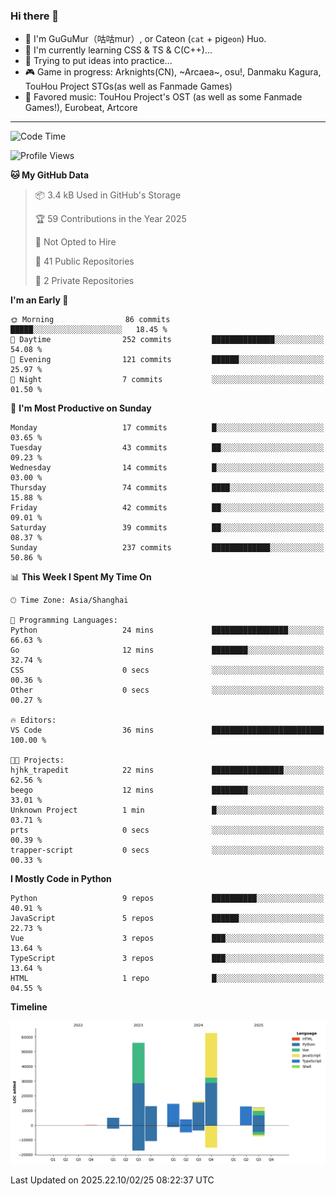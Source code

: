 ### Hi there 👋

- 🧐 I'm GuGuMur（咕咕mur）, or Cateon (`cat` + pig`eon`) Huo.
- 🌱 I'm currently learning CSS & TS & C(C++)...
- 🤔 Trying to put ideas into practice...
- 🎮 Game in progress: Arknights(CN), ~Arcaea~, osu!, Danmaku Kagura, TouHou Project STGs(as well as Fanmade Games)
- 🎵 Favored music: TouHou Project's OST (as well as some Fanmade Games!), Eurobeat, Artcore

----
<!--START_SECTION:waka-->
![Code Time](http://img.shields.io/badge/Code%20Time-83%20hrs%2010%20mins-blue)

![Profile Views](http://img.shields.io/badge/Profile%20Views-1-blue)

**🐱 My GitHub Data** 

> 📦 3.4 kB Used in GitHub's Storage 
 > 
> 🏆 59 Contributions in the Year 2025
 > 
> 🚫 Not Opted to Hire
 > 
> 📜 41 Public Repositories 
 > 
> 🔑 2 Private Repositories 
 > 
**I'm an Early 🐤** 

```text
🌞 Morning                86 commits          █████░░░░░░░░░░░░░░░░░░░░   18.45 % 
🌆 Daytime                252 commits         ██████████████░░░░░░░░░░░   54.08 % 
🌃 Evening                121 commits         ██████░░░░░░░░░░░░░░░░░░░   25.97 % 
🌙 Night                  7 commits           ░░░░░░░░░░░░░░░░░░░░░░░░░   01.50 % 
```
📅 **I'm Most Productive on Sunday** 

```text
Monday                   17 commits          █░░░░░░░░░░░░░░░░░░░░░░░░   03.65 % 
Tuesday                  43 commits          ██░░░░░░░░░░░░░░░░░░░░░░░   09.23 % 
Wednesday                14 commits          █░░░░░░░░░░░░░░░░░░░░░░░░   03.00 % 
Thursday                 74 commits          ████░░░░░░░░░░░░░░░░░░░░░   15.88 % 
Friday                   42 commits          ██░░░░░░░░░░░░░░░░░░░░░░░   09.01 % 
Saturday                 39 commits          ██░░░░░░░░░░░░░░░░░░░░░░░   08.37 % 
Sunday                   237 commits         █████████████░░░░░░░░░░░░   50.86 % 
```


📊 **This Week I Spent My Time On** 

```text
🕑︎ Time Zone: Asia/Shanghai

💬 Programming Languages: 
Python                   24 mins             █████████████████░░░░░░░░   66.63 % 
Go                       12 mins             ████████░░░░░░░░░░░░░░░░░   32.74 % 
CSS                      0 secs              ░░░░░░░░░░░░░░░░░░░░░░░░░   00.36 % 
Other                    0 secs              ░░░░░░░░░░░░░░░░░░░░░░░░░   00.27 % 

🔥 Editors: 
VS Code                  36 mins             █████████████████████████   100.00 % 

🐱‍💻 Projects: 
hjhk_trapedit            22 mins             ████████████████░░░░░░░░░   62.56 % 
beego                    12 mins             ████████░░░░░░░░░░░░░░░░░   33.01 % 
Unknown Project          1 min               █░░░░░░░░░░░░░░░░░░░░░░░░   03.71 % 
prts                     0 secs              ░░░░░░░░░░░░░░░░░░░░░░░░░   00.39 % 
trapper-script           0 secs              ░░░░░░░░░░░░░░░░░░░░░░░░░   00.33 % 
```

**I Mostly Code in Python** 

```text
Python                   9 repos             ██████████░░░░░░░░░░░░░░░   40.91 % 
JavaScript               5 repos             ██████░░░░░░░░░░░░░░░░░░░   22.73 % 
Vue                      3 repos             ███░░░░░░░░░░░░░░░░░░░░░░   13.64 % 
TypeScript               3 repos             ███░░░░░░░░░░░░░░░░░░░░░░   13.64 % 
HTML                     1 repo              █░░░░░░░░░░░░░░░░░░░░░░░░   04.55 % 
```



**Timeline**

![Lines of Code chart](https://raw.githubusercontent.com/GuGuMur/GuGuMur/main/assets/bar_graph.png)


 Last Updated on 2025.22.10/02/25 08:22:37 UTC
<!--END_SECTION:waka-->

<!-- ![Metrics](https://metrics.lecoq.io/GuGuMur?template=classic&config.timezone=Asia%2FShanghai) -->
